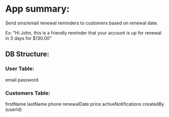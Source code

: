 # App summary:

Send sms/email renewal reminders to customers based on renewal date.

Ex: "Hi John, this is a friendly reminder that your account is up for renewal in 3 days for $130.00"

## DB Structure:

### User Table:

email
password

### Customers Table:

firstName
lastName
phone
renewalDate
price
activeNotifications
createdBy (userId)
